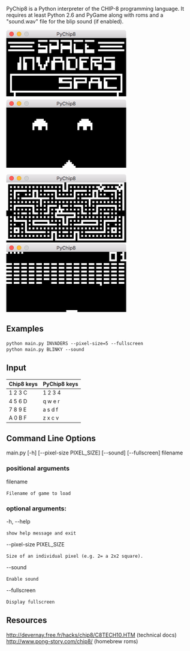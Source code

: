 PyChip8 is a Python interpreter of the CHIP-8 programming language. 
It requires at least Python 2.6 and PyGame along with roms and a "sound.wav" 
file for the blip sound (if enabled).

![INVADERS](/screenshots/invaders_1.png) <img height="10" hspace="10"/> ![INVADERS](/screenshots/invaders_2.png)

![BLINKY](/screenshots/blinky_1.png) <img height="10" hspace="10"/> ![BRIX](/screenshots/brix_1.png)

Examples
--------
	python main.py INVADERS --pixel-size=5 --fullscreen
	python main.py BLINKY --sound
	
Input
-----

|Chip8 keys  |PyChip8 keys|
|------------|------------|
|1	2	3	C|1 2 3 4     |
|4	5	6	D|q w e r     |
|7	8	9	E|a s d f     |
|A	0	B	F|z x c v     |


Command Line Options
--------------------
 main<i></i>.py [-h] [--pixel-size PIXEL_SIZE] [--sound] [--fullscreen] filename

### positional arguments

  filename
  
  	Filename of game to load

### optional arguments:

  -h, --help
  	
    show help message and exit
  
  --pixel-size PIXEL_SIZE
  	
    Size of an individual pixel (e.g. 2= a 2x2 square).
                        
  --sound               
  	
    Enable sound
  
  --fullscreen          
  	
    Display fullscreen

Resources
---------

http://devernay.free.fr/hacks/chip8/C8TECH10.HTM (technical docs)
http://www.pong-story.com/chip8/ (homebrew roms)
